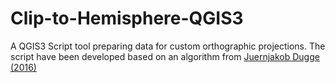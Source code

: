 # Clip-to-Hemisphere-QGIS3
A QGIS3 Script tool preparing data for custom orthographic projections.
The script have been developed based on an algorithm from <a href = 'https://github.com/jdugge/ClipToHemisphere'>Juernjakob Dugge (2016)</a>

